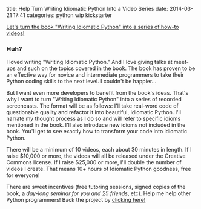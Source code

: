title: Help Turn Writing Idiomatic Python Into a Video Series
date: 2014-03-21 17:41
categories: python wip kickstarter

[Let's turn the book "Writing Idiomatic Python" into a series of how-to videos!](https://www.kickstarter.com/projects/1219760486/a-writing-idiomatic-python-video-series-watch-and)

### Huh?

I loved writing "Writing Idiomatic Python." And I love giving talks at meet-ups
and such on the topics covered in the book. The book has proven to be an effective way 
for novice and intermediate programmers to take their Python coding skills to the next level.
I couldn't be happier...

But I want even more developers to benefit from the book's ideas. That's why I want to turn "Writing Idiomatic Python" into a series of recorded screencasts.
The format will be as follows: I'll take real-word code of questionable quality and refactor it into beautiful, Idiomatic Python.
I'll narrate my thought process as I do so and will refer to specific idioms mentioned in the book.
I'll also introduce new idioms not included in the book. You'll get to see exactly how to transform your code into idiomatic Python.

There will be a minimum of 10 videos, each about 30 minutes in length. If I
raise $10,000 or more, the videos will all be released under the Creative
Commons license.  If I raise $25,000 or more, I'll double the number of videos I create. 
That means 10+ hours of Idiomatic Python goodness, free for everyone!

There are sweet incentives (free tutoring sessions, signed copies of the book, a *day-long seminar for you and 25 friends*, etc). Help me help 
other Python programmers! Back the project by [clicking here!](https://www.kickstarter.com/projects/1219760486/a-writing-idiomatic-python-video-series-watch-and)
